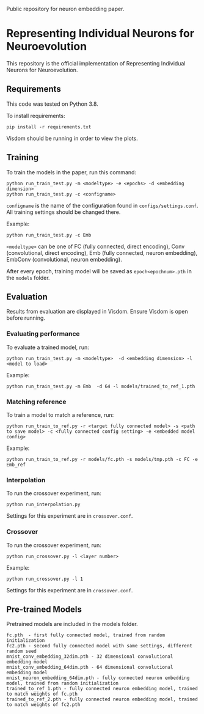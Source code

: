 Public repository for neuron embedding paper.

# Representing Individual Neurons for Neuroevolution

This repository is the official implementation of Representing Individual Neurons for Neuroevolution.

## Requirements

This code was tested on Python 3.8.

To install requirements:

```setup
pip install -r requirements.txt
```

Visdom should be running in order to view the plots.

## Training

To train the models in the paper, run this command:

```train
python run_train_test.py -m <modeltype> -e <epochs> -d <embedding dimension>
python run_train_test.py -c <configname>
```

```configname``` is the name of the configuration found in ```configs/settings.conf```. All training settings should be changed there.

Example:
```
python run_train_test.py -c Emb
```

```<modeltype>``` can be one of FC (fully connected, direct encoding), Conv (convolutional, direct encoding), Emb (fully connected, neuron embedding), EmbConv (convolutional, neuron embedding).

After every epoch, training model will be saved as ```epoch<epochnum>.pth``` in the ```models``` folder.


## Evaluation
Results from evaluation are displayed in Visdom. Ensure Visdom is open before running.

### Evaluating performance
To evaluate a trained model, run:
```
python run_train_test.py -m <modeltype>  -d <embedding dimension> -l <model to load>
```
Example:
```
python run_train_test.py -m Emb  -d 64 -l models/trained_to_ref_1.pth
```

### Matching reference
To train a model to match a reference, run:
```eval
python run_train_to_ref.py -r <target fully connected model> -s <path to save model> -c <fully connected config setting> -e <embedded model config>
```
Example:
```
python run_train_to_ref.py -r models/fc.pth -s models/tmp.pth -c FC -e Emb_ref
```

### Interpolation

To run the crossover experiment, run:
```eval
python run_interpolation.py
```

Settings for this experiment are in ```crossover.conf```.

### Crossover

To run the crossover experiment, run:
```eval
python run_crossover.py -l <layer number>
```
Example:
```eval
python run_crossover.py -l 1
```

Settings for this experiment are in ```crossover.conf```.


## Pre-trained Models

Pretrained models are included in the models folder.

```
fc.pth  - first fully connected model, trained from random initialization
fc2.pth - second fully connected model with same settings, different random seed
mnist_conv_embedding_32dim.pth - 32 dimensional convolutional embedding model
mnist_conv_embedding_64dim.pth - 64 dimensional convolutional embedding model
mnist_neuron_embedding_64dim.pth - fully connected neuron embedding model, trained from random initialization
trained_to_ref_1.pth - fully connected neuron embedding model, trained to match weights of fc.pth
trained_to_ref_2.pth - fully connected neuron embedding model, trained to match weights of fc2.pth
```
